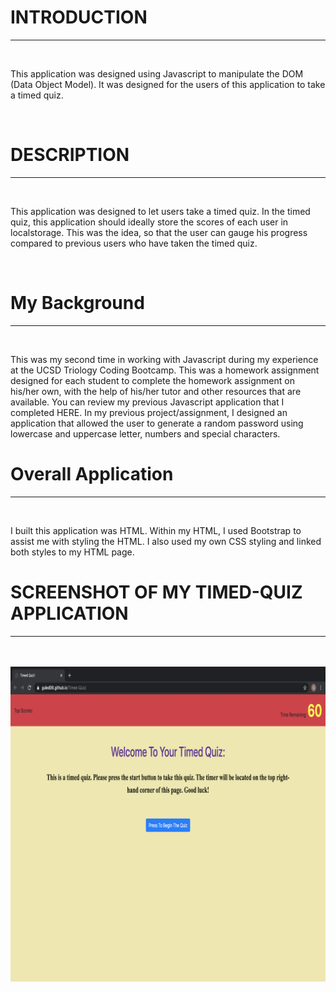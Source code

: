<h1> INTRODUCTION</h1>
<hr>
<br>
<p>This application was designed using Javascript to manipulate the DOM (Data Object Model). It was designed for the users of this application to take a timed quiz.</p>
<br>
<h1>DESCRIPTION</h1>
<hr>
<br>
<p>This application was designed to let users take a timed quiz. In the timed quiz, this application should ideally store the scores of each user in localstorage. This was the idea, so that the user can gauge his progress compared to previous users who have taken the timed quiz.</p>
<br>
<h1>My Background</h1>
<hr>
<br>
<p>This was my second time in working with Javascript during my experience at the UCSD Triology Coding Bootcamp. This was a homework assignment designed for each student to complete the homework assignment on his/her own, with the help of his/her tutor and other resources that are available. You can review my previous Javascript application that I completed <a src="https://guled06.github.io/Password-Generator/">HERE</a>. In my previous project/assignment, I designed an application that allowed the user to generate a random password using lowercase and uppercase letter, numbers and special characters.</p>

<h1>Overall Application</h1>
<hr>
<br>
<p>I built this application was HTML. Within my HTML, I used <a src="https://getbootstrap.com/docs/4.5/components/alerts/">Bootstrap</a> to assist me with styling the HTML. I also used my own CSS styling and linked both styles to my HTML page.

<h1>SCREENSHOT OF MY TIMED-QUIZ APPLICATION</h1>
<hr>
<br>
<br>

<img src="images.timedquiz/timedquiz.png">